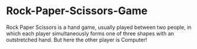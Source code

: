 # Rock-Paper-Scissors-Game
Rock Paper Scissors is a hand game, usually played between two people, in which each player simultaneously forms one of three shapes with an outstretched hand. But here the other player is Computer!
